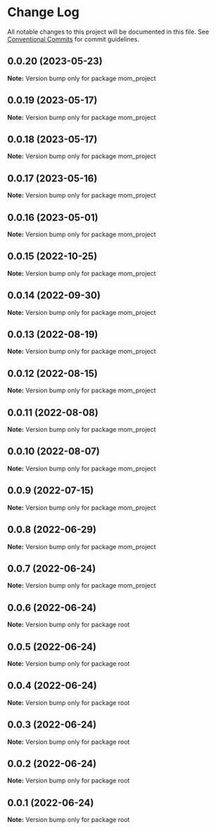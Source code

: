# Change Log

All notable changes to this project will be documented in this file.
See [Conventional Commits](https://conventionalcommits.org) for commit guidelines.

## 0.0.20 (2023-05-23)

**Note:** Version bump only for package mom_project

## 0.0.19 (2023-05-17)

**Note:** Version bump only for package mom_project

## 0.0.18 (2023-05-17)

**Note:** Version bump only for package mom_project

## 0.0.17 (2023-05-16)

**Note:** Version bump only for package mom_project

## 0.0.16 (2023-05-01)

**Note:** Version bump only for package mom_project

## 0.0.15 (2022-10-25)

**Note:** Version bump only for package mom_project

## 0.0.14 (2022-09-30)

**Note:** Version bump only for package mom_project

## 0.0.13 (2022-08-19)

**Note:** Version bump only for package mom_project

## 0.0.12 (2022-08-15)

**Note:** Version bump only for package mom_project

## 0.0.11 (2022-08-08)

**Note:** Version bump only for package mom_project

## 0.0.10 (2022-08-07)

**Note:** Version bump only for package mom_project

## 0.0.9 (2022-07-15)

**Note:** Version bump only for package mom_project

## 0.0.8 (2022-06-29)

**Note:** Version bump only for package mom_project

## 0.0.7 (2022-06-24)

**Note:** Version bump only for package mom_project

## 0.0.6 (2022-06-24)

**Note:** Version bump only for package root

## 0.0.5 (2022-06-24)

**Note:** Version bump only for package root

## 0.0.4 (2022-06-24)

**Note:** Version bump only for package root

## 0.0.3 (2022-06-24)

**Note:** Version bump only for package root

## 0.0.2 (2022-06-24)

**Note:** Version bump only for package root

## 0.0.1 (2022-06-24)

**Note:** Version bump only for package root

